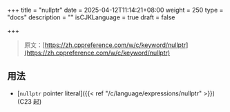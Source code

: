 +++
title = "nullptr"
date = 2025-04-12T11:14:21+08:00
weight = 250
type = "docs"
description = ""
isCJKLanguage = true
draft = false

+++

> 原文：[https://zh.cppreference.com/w/c/keyword/nullptr](https://zh.cppreference.com/w/c/keyword/nullptr)

## 用法

- [`nullptr` pointer literal]({{< ref "/c/language/expressions/nullptr" >}}) (C23 起)
